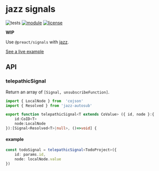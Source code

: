 # jazz signals
![tests](https://github.com/nichoth/jazz-signals/actions/workflows/nodejs.yml/badge.svg)
[![module](https://img.shields.io/badge/module-ESM-blue)](README.md)
[![license](https://img.shields.io/badge/license-MIT-brightgreen)](LICENSE)


__WIP__

Use `@preact/signals` with [jazz](https://jazz.tools/).

[See a live example](https://nichoth.github.io/jazz-signals/)

## API

### telepathicSignal
Return an array of `[Signal, unsubscribeFunction]`.

```ts
import { LocalNode } from  'cojson'
import { Resolved } from 'jazz-autosub'

export function telepathicSignal<T extends CoValue> ({ id, node }:{
    id:CoID<T>
    node:LocalNode
}):[Signal<Resolved<T>|null>, ()=>void] {
```

#### example
```ts
const todoSignal = telepathicSignal<TodoProject>({
    id: params.id,
    node: localNode.value
})
```
